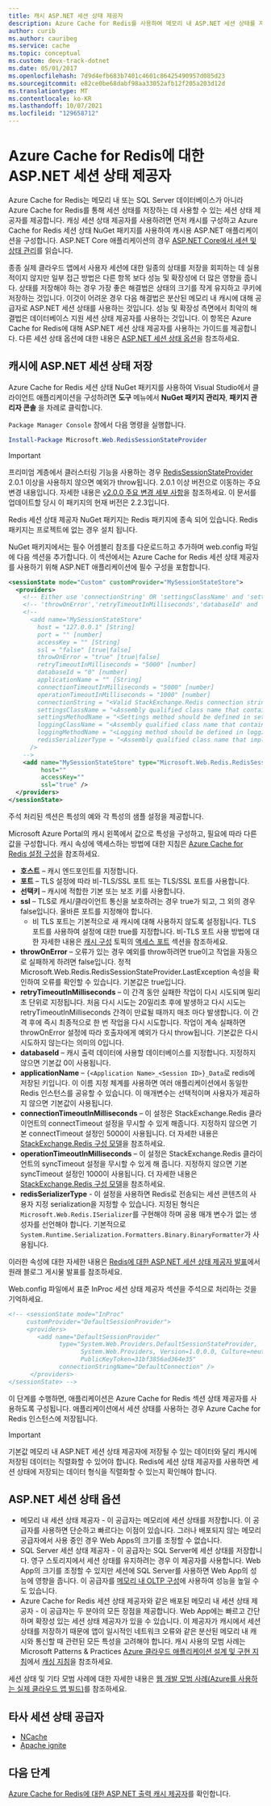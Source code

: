 ```yaml
---
title: 캐시 ASP.NET 세션 상태 제공자
description: Azure Cache for Redis를 사용하여 메모리 내 ASP.NET 세션 상태를 저장하는 방법을 알아봅니다.
author: curib
ms.author: cauribeg
ms.service: cache
ms.topic: conceptual
ms.custom: devx-track-dotnet
ms.date: 05/01/2017
ms.openlocfilehash: 7d9d4efb683b7401c4601c86425490957d085d23
ms.sourcegitcommit: e82ce0be68dabf98aa33052afb12f205a203d12d
ms.translationtype: MT
ms.contentlocale: ko-KR
ms.lasthandoff: 10/07/2021
ms.locfileid: "129658712"
---
```

# <a name="aspnet-session-state-provider-for-azure-cache-for-redis"></a>Azure Cache for Redis에 대한 ASP.NET 세션 상태 제공자

Azure Cache for Redis는 메모리 내 또는 SQL Server 데이터베이스가 아니라 Azure Cache for Redis를 통해 세션 상태를 저장하는 데 사용할 수 있는 세션 상태 제공자를 제공합니다. 캐싱 세션 상태 제공자를 사용하려면 먼저 캐시를 구성하고 Azure Cache for Redis 세션 상태 NuGet 패키지를 사용하여 캐시용 ASP.NET 애플리케이션을 구성합니다. ASP.NET Core 애플리케이션의 경우 [ASP.NET Core에서 세션 및 상태 관리](/aspnet/core/fundamentals/app-state)를 읽습니다.

종종 실제 클라우드 앱에서 사용자 세션에 대한 일종의 상태를 저장을 회피하는 데 실용적이지 않지만 일부 접근 방법은 다른 항목 보다 성능 및 확장성에 더 많은 영향을 줍니다. 상태를 저장해야 하는 경우 가장 좋은 해결법은 상태의 크기를 작게 유지하고 쿠키에 저장하는 것입니다. 이것이 어려운 경우 다음 해결법은 분산된 메모리 내 캐시에 대해 공급자로 ASP.NET 세션 상태를 사용하는 것입니다. 성능 및 확장성 측면에서 최악의 해결법은 데이터베이스 지원 세션 상태 제공자를 사용하는 것입니다. 이 항목은 Azure Cache for Redis에 대해 ASP.NET 세션 상태 제공자를 사용하는 가이드를 제공합니다. 다른 세션 상태 옵션에 대한 내용은 [ASP.NET 세션 상태 옵션](#aspnet-session-state-options)을 참조하세요.

## <a name="store-aspnet-session-state-in-the-cache"></a>캐시에 ASP.NET 세션 상태 저장

Azure Cache for Redis 세션 상태 NuGet 패키지를 사용하여 Visual Studio에서 클라이언트 애플리케이션을 구성하려면 **도구** 메뉴에서 **NuGet 패키지 관리자**, **패키지 관리자 콘솔** 을 차례로 클릭합니다.

`Package Manager Console` 창에서 다음 명령을 실행합니다.

```powershell
Install-Package Microsoft.Web.RedisSessionStateProvider
```

> [!IMPORTANT]
> 프리미엄 계층에서 클러스터링 기능을 사용하는 경우 [RedisSessionStateProvider](https://www.nuget.org/packages/Microsoft.Web.RedisSessionStateProvider) 2.0.1 이상을 사용하지 않으면 예외가 throw됩니다. 2.0.1 이상 버전으로 이동하는 주요 변경 내용입니다. 자세한 내용은 [v2.0.0 주요 변경 세부 사항](https://github.com/Azure/aspnet-redis-providers/wiki/v2.0.0-Breaking-Change-Details)을 참조하세요. 이 문서를 업데이트할 당시 이 패키지의 현재 버전은 2.2.3입니다.
>
>

Redis 세션 상태 제공자 NuGet 패키지는 Redis 패키지에 종속 되어 있습니다. Redis 패키지는 프로젝트에 없는 경우 설치 됩니다.

NuGet 패키지에서는 필수 어셈블리 참조를 다운로드하고 추가하며 web.config 파일에 다음 섹션을 추가합니다. 이 섹션에서는 Azure Cache for Redis 세션 상태 제공자를 사용하기 위해 ASP.NET 애플리케이션에 필수 구성을 포함합니다.

```xml
<sessionState mode="Custom" customProvider="MySessionStateStore">
  <providers>
    <!-- Either use 'connectionString' OR 'settingsClassName' and 'settingsMethodName' OR use 'host','port','accessKey','ssl','connectionTimeoutInMilliseconds' and 'operationTimeoutInMilliseconds'. -->
    <!-- 'throwOnError','retryTimeoutInMilliseconds','databaseId' and 'applicationName' can be used with both options. -->
    <!--
      <add name="MySessionStateStore" 
        host = "127.0.0.1" [String]
        port = "" [number]
        accessKey = "" [String]
        ssl = "false" [true|false]
        throwOnError = "true" [true|false]
        retryTimeoutInMilliseconds = "5000" [number]
        databaseId = "0" [number]
        applicationName = "" [String]
        connectionTimeoutInMilliseconds = "5000" [number]
        operationTimeoutInMilliseconds = "1000" [number]
        connectionString = "<Valid StackExchange.Redis connection string>" [String]
        settingsClassName = "<Assembly qualified class name that contains settings method specified below. Which basically return 'connectionString' value>" [String]
        settingsMethodName = "<Settings method should be defined in settingsClass. It should be public, static, does not take any parameters and should have a return type of 'String', which is basically 'connectionString' value.>" [String]
        loggingClassName = "<Assembly qualified class name that contains logging method specified below>" [String]
        loggingMethodName = "<Logging method should be defined in loggingClass. It should be public, static, does not take any parameters and should have a return type of System.IO.TextWriter.>" [String]
        redisSerializerType = "<Assembly qualified class name that implements Microsoft.Web.Redis.ISerializer>" [String]
      />
    -->
    <add name="MySessionStateStore" type="Microsoft.Web.Redis.RedisSessionStateProvider"
         host=""
         accessKey=""
         ssl="true" />
  </providers>
</sessionState>
```

주석 처리된 섹션은 특성의 예와 각 특성의 샘플 설정을 제공합니다.

Microsoft Azure Portal의 캐시 왼쪽에서 값으로 특성을 구성하고, 필요에 따라 다른 값을 구성합니다. 캐시 속성에 액세스하는 방법에 대한 지침은 [Azure Cache for Redis 설정 구성](cache-configure.md#configure-azure-cache-for-redis-settings)을 참조하세요.

* **호스트** – 캐시 엔드포인트를 지정합니다.
* **포트** – TLS 설정에 따라 비-TLS/SSL 포트 또는 TLS/SSL 포트를 사용합니다.
* **선택키** – 캐시에 적합한 기본 또는 보조 키를 사용합니다.
* **ssl** – TLS로 캐시/클라이언트 통신을 보호하려는 경우 true가 되고, 그 외의 경우 false입니다. 올바른 포트를 지정해야 합니다.
  * 비 TLS 포트는 기본적으로 새 캐시에 대해 사용하지 않도록 설정됩니다. TLS 포트를 사용하여 설정에 대한 true를 지정합니다. 비-TLS 포트 사용 방법에 대한 자세한 내용은 [캐시 구성](cache-configure.md) 토픽의 [액세스 포트](cache-configure.md#access-ports) 섹션을 참조하세요.
* **throwOnError** – 오류가 있는 경우 예외를 throw하려면 true이고 작업을 자동으로 실패하게 하려면 false입니다. 정적 Microsoft.Web.Redis.RedisSessionStateProvider.LastException 속성을 확인하여 오류를 확인할 수 있습니다. 기본값은 true입니다.
* **retryTimeoutInMilliseconds** – 이 간격 동안 실패한 작업이 다시 시도되며 밀리초 단위로 지정됩니다. 처음 다시 시도는 20밀리초 후에 발생하고 다시 시도는 retryTimeoutInMilliseconds 간격이 만료될 때까지 매초 마다 발생합니다. 이 간격 후에 즉시 최종적으로 한 번 작업을 다시 시도합니다. 작업이 계속 실패하면 throwOnError 설정에 따라 호출자에게 예외가 다시 throw됩니다. 기본값은 다시 시도하지 않는다는 의미의 0입니다.
* **databaseId** – 캐시 출력 데이터에 사용할 데이터베이스를 지정합니다. 지정하지 않으면 기본값 0이 사용됩니다.
* **applicationName** – `{<Application Name>_<Session ID>}_Data`로 redis에 저장된 키입니다. 이 이름 지정 체계를 사용하면 여러 애플리케이션에서 동일한 Redis 인스턴스를 공유할 수 있습니다. 이 매개변수는 선택적이며 사용자가 제공하지 않으면 기본값이 사용됩니다.
* **connectionTimeoutInMilliseconds** – 이 설정은 StackExchange.Redis 클라이언트의 connectTimeout 설정을 무시할 수 있게 해줍니다. 지정하지 않으면 기본 connectTimeout 설정인 5000이 사용됩니다. 더 자세한 내용은 [StackExchange.Redis 구성 모델](https://go.microsoft.com/fwlink/?LinkId=398705)을 참조하세요.
* **operationTimeoutInMilliseconds** – 이 설정은 StackExchange.Redis 클라이언트의 syncTimeout 설정을 무시할 수 있게 해 줍니다. 지정하지 않으면 기본 syncTimeout 설정인 1000이 사용됩니다. 더 자세한 내용은 [StackExchange.Redis 구성 모델](https://go.microsoft.com/fwlink/?LinkId=398705)을 참조하세요.
* **redisSerializerType** - 이 설정을 사용하면 Redis로 전송되는 세션 콘텐츠의 사용자 지정 serialization을 지정할 수 있습니다. 지정된 형식은 `Microsoft.Web.Redis.ISerializer`를 구현해야 하며 공용 매개 변수가 없는 생성자를 선언해야 합니다. 기본적으로 `System.Runtime.Serialization.Formatters.Binary.BinaryFormatter`가 사용됩니다.

이러한 속성에 대한 자세한 내용은 [Redis에 대한 ASP.NET 세션 상태 제공자 발표](https://devblogs.microsoft.com/aspnet/announcing-asp-net-session-state-provider-for-redis-preview-release/)에서 원래 블로그 게시물 발표를 참조하세요.

Web.config 파일에서 표준 InProc 세션 상태 제공자 섹션을 주석으로 처리하는 것을 기억하세요.

```xml
<!-- <sessionState mode="InProc"
     customProvider="DefaultSessionProvider">
     <providers>
        <add name="DefaultSessionProvider"
              type="System.Web.Providers.DefaultSessionStateProvider,
                    System.Web.Providers, Version=1.0.0.0, Culture=neutral,
                    PublicKeyToken=31bf3856ad364e35"
              connectionStringName="DefaultConnection" />
      </providers>
</sessionState> -->
```

이 단계를 수행하면, 애플리케이션은 Azure Cache for Redis 섹션 상태 제공자를 사용하도록 구성됩니다. 애플리케이션에서 세션 상태를 사용하는 경우 Azure Cache for Redis 인스턴스에 저장됩니다.

> [!IMPORTANT]
> 기본값 메모리 내 ASP.NET 세션 상태 제공자에 저장될 수 있는 데이터와 달리 캐시에 저장된 데이터는 직렬화할 수 있어야 합니다. Redis에 세션 상태 제공자를 사용하면 세션 상태에 저장되는 데이터 형식을 직렬화할 수 있는지 확인해야 합니다.
>
>

## <a name="aspnet-session-state-options"></a>ASP.NET 세션 상태 옵션

* 메모리 내 세션 상태 제공자 - 이 공급자는 메모리에 세션 상태를 저장합니다. 이 공급자를 사용하면 단순하고 빠르다는 이점이 있습니다. 그러나 배포되지 않는 메모리 공급자에서 사용 중인 경우 Web Apps의 크기를 조정할 수 없습니다.
* SQL Server 세션 상태 제공자 - 이 공급자는 SQL Server에 세션 상태를 저장합니다. 영구 스토리지에서 세션 상태를 유지하려는 경우 이 제공자를 사용합니다. Web App의 크기를 조정할 수 있지만 세션에 SQL Server를 사용하면 Web App의 성능에 영향을 줍니다. 이 공급자를 [메모리 내 OLTP 구성](/archive/blogs/sqlserverstorageengine/asp-net-session-state-with-sql-server-in-memory-oltp)에 사용하여 성능을 높일 수도 있습니다.
* Azure Cache for Redis 세션 상태 제공자와 같은 배포된 메모리 내 세션 상태 제공자 - 이 공급자는 두 분야의 모든 장점을 제공합니다. Web App에는 빠르고 간단하며 확장성 있는 세션 상태 제공자가 있을 수 있습니다. 이 제공자가 캐시에서 세션 상태를 저장하기 때문에 앱이 일시적인 네트워크 오류와 같은 분산된 메모리 내 캐시와 통신할 때 관련된 모든 특성을 고려해야 합니다. 캐시 사용의 모범 사례는 Microsoft Patterns &amp; Practices [Azure 클라우드 애플리케이션 설계 및 구현 지침](https://github.com/mspnp/azure-guidance)에서 [캐싱 지침](/azure/architecture/best-practices/caching)을 참조하세요.

세션 상태 및 기타 모범 사례에 대한 자세한 내용은 [웹 개발 모범 사례(Azure를 사용하는 실제 클라우드 앱 빌드)](https://www.asp.net/aspnet/overview/developing-apps-with-windows-azure/building-real-world-cloud-apps-with-windows-azure/web-development-best-practices)를 참조하세요.

## <a name="third-party-session-state-providers"></a>타사 세션 상태 공급자

* [NCache](https://www.alachisoft.com/ncache/session-index.html)
* [Apache ignite](https://apacheignite-net.readme.io/docs/aspnet-session-state-caching)

## <a name="next-steps"></a>다음 단계

[Azure Cache for Redis에 대한 ASP.NET 출력 캐시 제공자](cache-aspnet-output-cache-provider.md)를 확인합니다.

